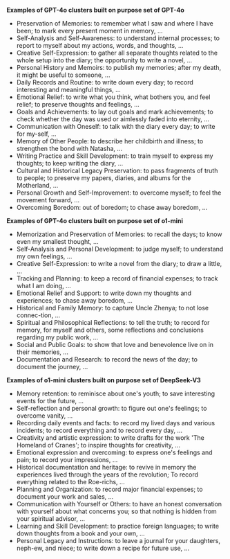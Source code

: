 __Examples of GPT-4o clusters built on purpose set of GPT-4o__
- Preservation of Memories: to remember what I saw and where I have been; to mark every present moment in memory, ...
- Self-Analysis and Self-Awareness: to understand internal processes; to report to myself about my actions, words, and thoughts, ...
- Creative Self-Expression: to gather all separate thoughts related to the whole setup into the diary; the opportunity to write a novel, ...
- Personal History and Memoirs: to publish my memories; after my death, it might be useful to someone, ...
- Daily Records and Routine: to write down every day; to record interesting and meaningful things, ...
- Emotional Relief: to write what you think, what bothers you, and feel relief; to preserve thoughts and feelings, ...
- Goals and Achievements: to lay out goals and mark achievements; to check whether the day was used or aimlessly faded into eternity, ...
- Communication with Oneself: to talk with the diary every day; to write for my-self, ...
- Memory of Other People: to describe her childbirth and illness; to strengthen the bond with Natasha, ...
- Writing Practice and Skill Development: to train myself to express my thoughts; to keep writing the diary, ...
- Cultural and Historical Legacy Preservation: to pass fragments of truth to people; to preserve my papers, diaries, and albums for the Motherland, ...
- Personal Growth and Self-Improvement: to overcome myself; to feel the movement forward, ...
- Overcoming Boredom: out of boredom; to chase away boredom, ...

__Examples of GPT-4o clusters built on purpose set of o1-mini__
- Memorization and Preservation of Memories: to recall the days; to know even my smallest thought, ...
- Self-Analysis and Personal Development: to judge myself; to understand my own feelings, ...
- Creative Self-Expression: to write a novel from the diary; to draw a little, ...
- Tracking and Planning: to keep a record of financial expenses; to track what I am doing, ...
- Emotional Relief and Support: to write down my thoughts and experiences; to chase away boredom, ...
- Historical and Family Memory: to capture Uncle Zhenya; to not lose connec-tion, ...
- Spiritual and Philosophical Reflections: to tell the truth; to record for memory, for myself and others, some reflections and conclusions regarding my public work, ...
- Social and Public Goals: to show that love and benevolence live on in their memories, ...
- Documentation and Research: to record the news of the day; to document the journey, …

__Examples of o1-mini clusters built on purpose set of DeepSeek-V3__
- Memory retention: to reminisce about one's youth; to save interesting events for the future, ...
- Self-reflection and personal growth: to figure out one's feelings; to overcome vanity, ...
- Recording daily events and facts: to record my lived days and various incidents; to record everything and to record every day, …
- Creativity and artistic expression: to write drafts for the work 'The Homeland of Cranes'; to inspire thoughts for creativity, ...
- Emotional expression and overcoming: to express one's feelings and pain; to record your impressions, ...
- Historical documentation and heritage: to revive in memory the experiences lived through the years of the revolution; To record everything related to the Roe-richs, ...
- Planning and Organization: to record major financial expenses; to document your work and sales, ...
- Communication with Yourself or Others: to have an honest conversation with yourself about what concerns you; so that nothing is hidden from your spiritual advisor, ...
- Learning and Skill Development: to practice foreign languages; to write down thoughts from a book and your own, ...
- Personal Legacy and Instructions: to leave a journal for your daughters, neph-ew, and niece; to write down a recipe for future use, ...

